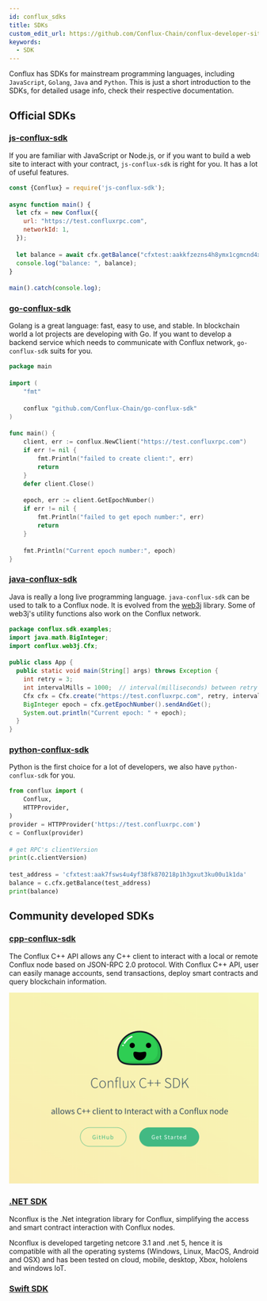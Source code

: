 ```yaml
---
id: conflux_sdks
title: SDKs
custom_edit_url: https://github.com/Conflux-Chain/conflux-developer-site/edit/master/docs/sdks-and-tools/en/sdks.md
keywords:
  - SDK
---
```

Conflux has SDKs for mainstream programming languages, including `JavaScript`, `Golang`, `Java` and `Python`. This is just a short introduction to the SDKs, for detailed usage info, check their respective documentation.

## Official SDKs

### [js-conflux-sdk](https://confluxnetwork.gitbook.io/js-conflux-sdk/)

If you are familiar with JavaScript or Node.js, or if you want to build a web site to interact with your contract, `js-conflux-sdk` is right for you. It has a lot of useful features.

```js
const {Conflux} = require('js-conflux-sdk');

async function main() {
  let cfx = new Conflux({
    url: "https://test.confluxrpc.com",
    networkId: 1,
  });

  let balance = await cfx.getBalance("cfxtest:aakkfzezns4h8ymx1cgmcnd4x3aev6e2he38nnu8sv");
  console.log("balance: ", balance);
}

main().catch(console.log);
```

### [go-conflux-sdk](https://github.com/conflux-chain/go-conflux-sdk)

Golang is a great language: fast, easy to use, and stable. In blockchain world a lot projects are developing with Go. If you want to develop a backend service which needs to communicate with Conflux network, `go-conflux-sdk` suits for you.

```go
package main

import (
	"fmt"

	conflux "github.com/Conflux-Chain/go-conflux-sdk"
)

func main() {
	client, err := conflux.NewClient("https://test.confluxrpc.com")
	if err != nil {
		fmt.Println("failed to create client:", err)
		return
	}
	defer client.Close()

	epoch, err := client.GetEpochNumber()
	if err != nil {
		fmt.Println("failed to get epoch number:", err)
		return
	}

	fmt.Println("Current epoch number:", epoch)
}

```

### [java-conflux-sdk](https://github.com/conflux-chain/java-conflux-sdk)

Java is really a long live programming language. `java-conflux-sdk` can be used to talk to a Conflux node. It is evolved from the [web3j](https://docs.web3j.io/) library. Some of web3j's utility functions also work on the Conflux network.

```java
package conflux.sdk.examples;
import java.math.BigInteger;
import conflux.web3j.Cfx;

public class App {
  public static void main(String[] args) throws Exception {
    int retry = 3;
    int intervalMills = 1000;  // interval(milliseconds) between retry
    Cfx cfx = Cfx.create("https://test.confluxrpc.com", retry, intervalMills);
    BigInteger epoch = cfx.getEpochNumber().sendAndGet();
    System.out.println("Current epoch: " + epoch);
  }
}
```

### [python-conflux-sdk](https://github.com/conflux-chain/python-conflux-sdk)

Python is the first choice for a lot of developers, we also have `python-conflux-sdk` for you.

```python
from conflux import (
    Conflux,
    HTTPProvider,
)
provider = HTTPProvider('https://test.confluxrpc.com')
c = Conflux(provider)

# get RPC's clientVersion
print(c.clientVersion)

test_address = 'cfxtest:aak7fsws4u4yf38fk870218p1h3gxut3ku00u1k1da'
balance = c.cfx.getBalance(test_address)
print(balance)
```

## Community developed SDKs

### [cpp-conflux-sdk](https://csyangbinbin.github.io/cpp-conflux-sdk/)

The Conflux C++ API allows any C++ client to interact with a local or remote Conflux node based on JSON-RPC 2.0 protocol. With Conflux C++ API, user can easily manage accounts, send transactions, deploy smart contracts and query blockchain information.

![](/img/CPP-SDK-shot.png)

### [.NET SDK](https://github.com/Nconflux/Conflux.net.SDK)

Nconflux is the .Net integration library for Conflux, simplifying the access and smart contract interaction with Conflux nodes.

Nconflux is developed targeting netcore 3.1 and .net 5, hence it is compatible with all the operating systems (Windows, Linux, MacOS, Android and OSX) and has been tested on cloud, mobile, desktop, Xbox, hololens and windows IoT.

### [Swift SDK](https://github.com/Conflux-Chain/swift-conflux-wallet-sdk)

